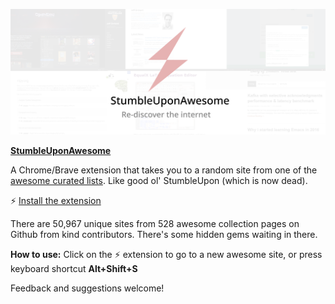 <p align="center">
  <img src="header.png"/>
</p>

__[StumbleUponAwesome](https://chrome.google.com/webstore/detail/stumbleuponawesome/dhfmgppomdaagdcbpccdfjpopgikcdge?authuser=3)__ 

A Chrome/Brave extension that takes you to a random site from one of the [awesome curated lists](https://github.com/sindresorhus/awesome). Like good ol' StumbleUpon (which is now dead). 

⚡️ [Install the extension](https://chrome.google.com/webstore/detail/stumbleuponawesome/dhfmgppomdaagdcbpccdfjpopgikcdge?authuser=3)

There are 50,967 unique sites from 528 awesome collection pages on Github from kind contributors. There's some hidden gems waiting in there. 

**How to use:**
Click on the ⚡️ extension to go to a new awesome site, or press keyboard shortcut **Alt+Shift+S**

Feedback and suggestions welcome!

